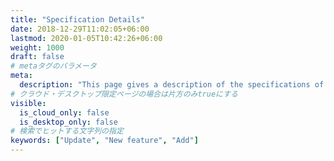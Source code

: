 ```yaml
---
title: "Specification Details"
date: 2018-12-29T11:02:05+06:00
lastmod: 2020-01-05T10:42:26+06:00
weight: 1000
draft: false
# metaタグのパラメータ
meta:
  description: "This page gives a description of the specifications of each feature."
# クラウド・デスクトップ限定ページの場合は片方のみtrueにする
visible:
  is_cloud_only: false
  is_desktop_only: false
# 検索でヒットする文字列の指定
keywords: ["Update", "New feature", "Add"]
---
```

